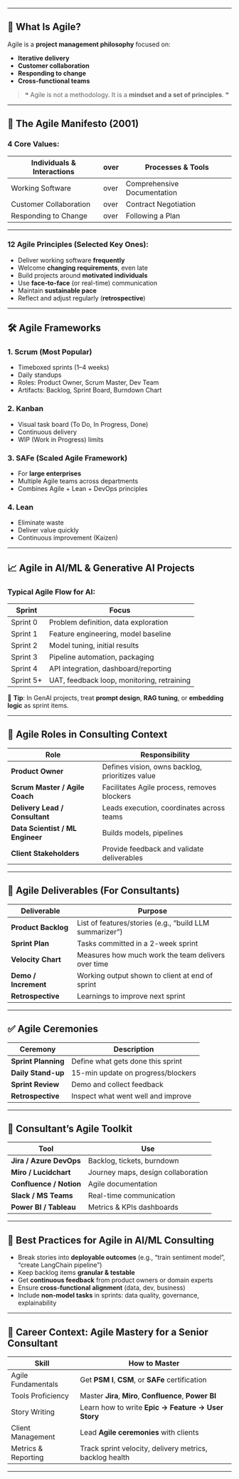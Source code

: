 
---

## 🚀 What Is Agile?

Agile is a **project management philosophy** focused on:

* **Iterative delivery**
* **Customer collaboration**
* **Responding to change**
* **Cross-functional teams**

> ❝ Agile is not a methodology. It is a **mindset and a set of principles**. ❞

---

## 📜 The Agile Manifesto (2001)

### **4 Core Values:**

| Individuals & Interactions | over | Processes & Tools           |
| -------------------------- | ---- | --------------------------- |
| Working Software           | over | Comprehensive Documentation |
| Customer Collaboration     | over | Contract Negotiation        |
| Responding to Change       | over | Following a Plan            |

---

### **12 Agile Principles** (Selected Key Ones):

* Deliver working software **frequently**
* Welcome **changing requirements**, even late
* Build projects around **motivated individuals**
* Use **face-to-face** (or real-time) communication
* Maintain **sustainable pace**
* Reflect and adjust regularly (**retrospective**)

---

## 🛠️ Agile Frameworks

### 1. **Scrum** (Most Popular)

* Timeboxed sprints (1–4 weeks)
* Daily standups
* Roles: Product Owner, Scrum Master, Dev Team
* Artifacts: Backlog, Sprint Board, Burndown Chart

### 2. **Kanban**

* Visual task board (To Do, In Progress, Done)
* Continuous delivery
* WIP (Work in Progress) limits

### 3. **SAFe (Scaled Agile Framework)**

* For **large enterprises**
* Multiple Agile teams across departments
* Combines Agile + Lean + DevOps principles

### 4. **Lean**

* Eliminate waste
* Deliver value quickly
* Continuous improvement (Kaizen)

---

## 📈 Agile in AI/ML & Generative AI Projects

### Typical Agile Flow for AI:

| Sprint    | Focus                                      |
| --------- | ------------------------------------------ |
| Sprint 0  | Problem definition, data exploration       |
| Sprint 1  | Feature engineering, model baseline        |
| Sprint 2  | Model tuning, initial results              |
| Sprint 3  | Pipeline automation, packaging             |
| Sprint 4  | API integration, dashboard/reporting       |
| Sprint 5+ | UAT, feedback loop, monitoring, retraining |

🎯 **Tip**: In GenAI projects, treat **prompt design**, **RAG tuning**, or **embedding logic** as sprint items.

---

## 🧠 Agile Roles in Consulting Context

| Role                             | Responsibility                                  |
| -------------------------------- | ----------------------------------------------- |
| **Product Owner**                | Defines vision, owns backlog, prioritizes value |
| **Scrum Master / Agile Coach**   | Facilitates Agile process, removes blockers     |
| **Delivery Lead / Consultant**   | Leads execution, coordinates across teams       |
| **Data Scientist / ML Engineer** | Builds models, pipelines                        |
| **Client Stakeholders**          | Provide feedback and validate deliverables      |

---

## 🧪 Agile Deliverables (For Consultants)

| Deliverable          | Purpose                                                 |
| -------------------- | ------------------------------------------------------- |
| **Product Backlog**  | List of features/stories (e.g., “build LLM summarizer”) |
| **Sprint Plan**      | Tasks committed in a 2-week sprint                      |
| **Velocity Chart**   | Measures how much work the team delivers over time      |
| **Demo / Increment** | Working output shown to client at end of sprint         |
| **Retrospective**    | Learnings to improve next sprint                        |

---

## ✅ Agile Ceremonies

| Ceremony            | Description                        |
| ------------------- | ---------------------------------- |
| **Sprint Planning** | Define what gets done this sprint  |
| **Daily Stand-up**  | 15-min update on progress/blockers |
| **Sprint Review**   | Demo and collect feedback          |
| **Retrospective**   | Inspect what went well and improve |

---

## 🧭 Consultant’s Agile Toolkit

| Tool                    | Use                                |
| ----------------------- | ---------------------------------- |
| **Jira / Azure DevOps** | Backlog, tickets, burndown         |
| **Miro / Lucidchart**   | Journey maps, design collaboration |
| **Confluence / Notion** | Agile documentation                |
| **Slack / MS Teams**    | Real-time communication            |
| **Power BI / Tableau**  | Metrics & KPIs dashboards          |

---

## 🧠 Best Practices for Agile in AI/ML Consulting

* Break stories into **deployable outcomes** (e.g., “train sentiment model”, “create LangChain pipeline”)
* Keep backlog items **granular & testable**
* Get **continuous feedback** from product owners or domain experts
* Ensure **cross-functional alignment** (data, dev, business)
* Include **non-model tasks** in sprints: data quality, governance, explainability

---

## 🎯 Career Context: Agile Mastery for a Senior Consultant

| Skill               | How to Master                                           |
| ------------------- | ------------------------------------------------------- |
| Agile Fundamentals  | Get **PSM I**, **CSM**, or **SAFe** certification       |
| Tools Proficiency   | Master **Jira**, **Miro**, **Confluence**, **Power BI** |
| Story Writing       | Learn how to write **Epic → Feature → User Story**      |
| Client Management   | Lead **Agile ceremonies** with clients                  |
| Metrics & Reporting | Track sprint velocity, delivery metrics, backlog health |

---

